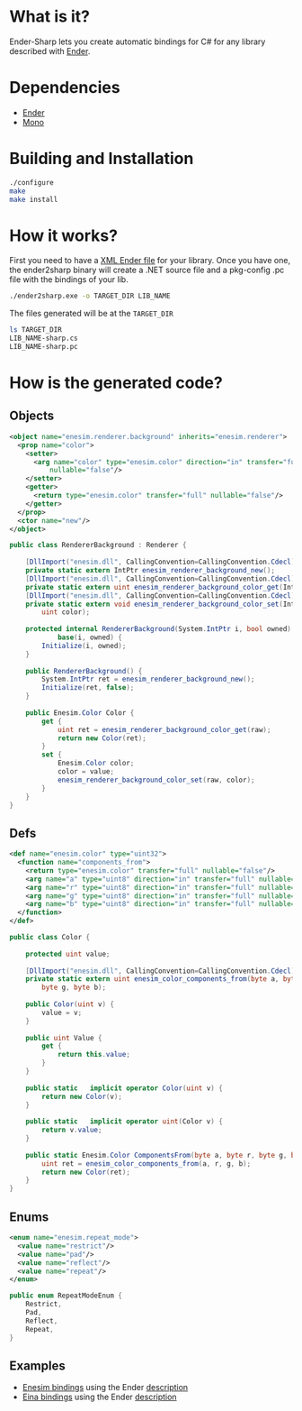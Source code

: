 What is it?
===========
Ender-Sharp lets you create automatic bindings for C# for any library described with [Ender](https://github.com/turran/ender).

Dependencies
============
+ [Ender](https://github.com/turran/ender)
+ [Mono](http://www.mono-project.com/)

Building and Installation
=========================
```bash
./configure
make
make install
```

How it works?
=============
First you need to have a [XML Ender file](https://github.com/turran/ender/wiki/XML-File-Format) for your library.
Once you have one, the ender2sharp binary will create a .NET source file and a pkg-config .pc file with the bindings of your lib.

```bash
./ender2sharp.exe -o TARGET_DIR LIB_NAME
```

The files generated will be at the `TARGET_DIR`

```bash
ls TARGET_DIR
LIB_NAME-sharp.cs
LIB_NAME-sharp.pc
```

How is the generated code?
==========================

Objects
-------
```xml
<object name="enesim.renderer.background" inherits="enesim.renderer">
  <prop name="color">
    <setter>
      <arg name="color" type="enesim.color" direction="in" transfer="full"
          nullable="false"/>
    </setter>
    <getter>
      <return type="enesim.color" transfer="full" nullable="false"/>
    </getter>
  </prop>
  <ctor name="new"/>
</object>
```

```cs
public class RendererBackground : Renderer {
            
    [DllImport("enesim.dll", CallingConvention=CallingConvention.Cdecl)]
    private static extern IntPtr enesim_renderer_background_new();
    [DllImport("enesim.dll", CallingConvention=CallingConvention.Cdecl)]
    private static extern uint enesim_renderer_background_color_get(IntPtr self);
    [DllImport("enesim.dll", CallingConvention=CallingConvention.Cdecl)]
    private static extern void enesim_renderer_background_color_set(IntPtr self,
        uint color);
            
    protected internal RendererBackground(System.IntPtr i, bool owned) : 
            base(i, owned) {
        Initialize(i, owned);
    }
    
    public RendererBackground() {
        System.IntPtr ret = enesim_renderer_background_new();
        Initialize(ret, false);
    }
    
    public Enesim.Color Color {
        get {
            uint ret = enesim_renderer_background_color_get(raw);
            return new Color(ret);
        }
        set {
            Enesim.Color color;
            color = value;
            enesim_renderer_background_color_set(raw, color);
        }
    }
}
```

Defs
----
```xml
<def name="enesim.color" type="uint32">
  <function name="components_from">
    <return type="enesim.color" transfer="full" nullable="false"/>
    <arg name="a" type="uint8" direction="in" transfer="full" nullable="false"/>
    <arg name="r" type="uint8" direction="in" transfer="full" nullable="false"/>
    <arg name="g" type="uint8" direction="in" transfer="full" nullable="false"/>
    <arg name="b" type="uint8" direction="in" transfer="full" nullable="false"/>
  </function>
</def>
```

```cs
public class Color {
        
    protected uint value;
        
    [DllImport("enesim.dll", CallingConvention=CallingConvention.Cdecl)]
    private static extern uint enesim_color_components_from(byte a, byte r,
        byte g, byte b);
        
    public Color(uint v) {
        value = v;
    }
    
    public uint Value {
        get {
            return this.value;
        }
    }
    
    public static   implicit operator Color(uint v) {
        return new Color(v);
    }
    
    public static   implicit operator uint(Color v) {
        return v.value;
    }
    
    public static Enesim.Color ComponentsFrom(byte a, byte r, byte g, byte b) {
        uint ret = enesim_color_components_from(a, r, g, b);
        return new Color(ret);
    }
}
```

Enums
-----
```xml
<enum name="enesim.repeat_mode">
  <value name="restrict"/>
  <value name="pad"/>
  <value name="reflect"/>
  <value name="repeat"/>
</enum>
```

```cs
public enum RepeatModeEnum {
    Restrict,
    Pad,
    Reflect,
    Repeat,
}
```

Examples
--------
 + [Enesim bindings](https://github.com/turran/ender-sharp/blob/master/enesim/enesim-sharp.cs) using the Ender [description](https://github.com/turran/enesim/blob/master/data/enesim.ender)
 + [Eina bindings](https://github.com/turran/ender-sharp/blob/master/enesim/eina-sharp.cs) using the Ender [description](https://github.com/turran/ender/blob/master/data/eina.ender)

